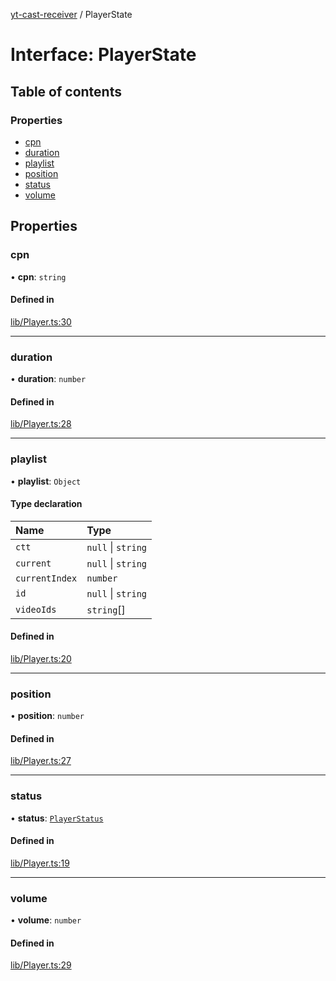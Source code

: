 [yt-cast-receiver](../README.md) / PlayerState

# Interface: PlayerState

## Table of contents

### Properties

- [cpn](PlayerState.md#cpn)
- [duration](PlayerState.md#duration)
- [playlist](PlayerState.md#playlist)
- [position](PlayerState.md#position)
- [status](PlayerState.md#status)
- [volume](PlayerState.md#volume)

## Properties

### cpn

• **cpn**: `string`

#### Defined in

[lib/Player.ts:30](https://github.com/patrickkfkan/yt-cast-receiver/blob/a8d5090/src/lib/Player.ts#L30)

___

### duration

• **duration**: `number`

#### Defined in

[lib/Player.ts:28](https://github.com/patrickkfkan/yt-cast-receiver/blob/a8d5090/src/lib/Player.ts#L28)

___

### playlist

• **playlist**: `Object`

#### Type declaration

| Name | Type |
| :------ | :------ |
| `ctt` | ``null`` \| `string` |
| `current` | ``null`` \| `string` |
| `currentIndex` | `number` |
| `id` | ``null`` \| `string` |
| `videoIds` | `string`[] |

#### Defined in

[lib/Player.ts:20](https://github.com/patrickkfkan/yt-cast-receiver/blob/a8d5090/src/lib/Player.ts#L20)

___

### position

• **position**: `number`

#### Defined in

[lib/Player.ts:27](https://github.com/patrickkfkan/yt-cast-receiver/blob/a8d5090/src/lib/Player.ts#L27)

___

### status

• **status**: [`PlayerStatus`](../README.md#playerstatus)

#### Defined in

[lib/Player.ts:19](https://github.com/patrickkfkan/yt-cast-receiver/blob/a8d5090/src/lib/Player.ts#L19)

___

### volume

• **volume**: `number`

#### Defined in

[lib/Player.ts:29](https://github.com/patrickkfkan/yt-cast-receiver/blob/a8d5090/src/lib/Player.ts#L29)
